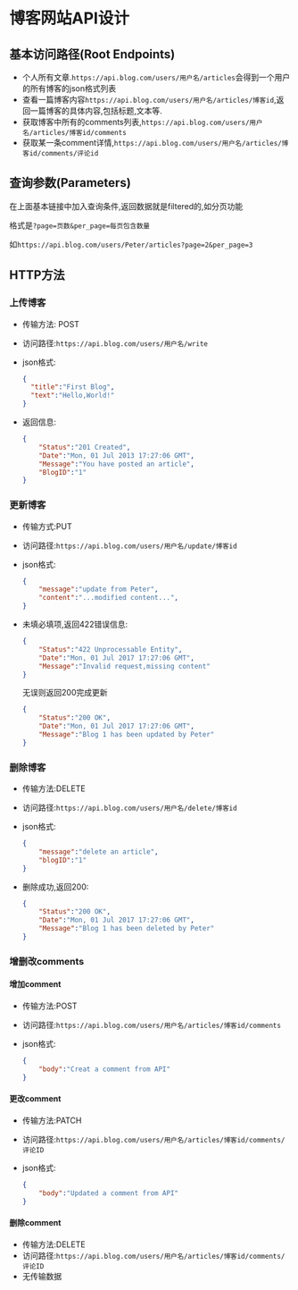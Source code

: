 # 博客网站API设计

## 基本访问路径(Root Endpoints)

- 个人所有文章.```https://api.blog.com/users/用户名/articles```会得到一个用户的所有博客的json格式列表
- 查看一篇博客内容```https://api.blog.com/users/用户名/articles/博客id```,返回一篇博客的具体内容,包括标题,文本等.
- 获取博客中所有的comments列表,`https://api.blog.com/users/用户名/articles/博客id/comments`
- 获取某一条comment详情,`https://api.blog.com/users/用户名/articles/博客id/comments/评论id`

## 查询参数(Parameters)

在上面基本链接中加入查询条件,返回数据就是filtered的,如分页功能

格式是`?page=页数&per_page=每页包含数量`

如`https://api.blog.com/users/Peter/articles?page=2&per_page=3`

## HTTP方法

### 上传博客

- 传输方法: POST

- 访问路径:`https://api.blog.com/users/用户名/write`

- json格式:

  ```json
  {
  	"title":"First Blog",
  	"text":"Hello,World!"
  }
  ```

- 返回信息:

  ```json
  {
      "Status":"201 Created",
      "Date":"Mon, 01 Jul 2013 17:27:06 GMT",
      "Message":"You have posted an article",
      "BlogID":"1"
  }
  ```

### 更新博客

- 传输方式:PUT

- 访问路径:`https://api.blog.com/users/用户名/update/博客id`

- json格式:

  ```json
  {
      "message":"update from Peter",
      "content":"...modified content...",
  }
  ```

- 未填必填项,返回422错误信息:

  ```json
  {
      "Status":"422 Unprocessable Entity",
      "Date":"Mon, 01 Jul 2017 17:27:06 GMT",
      "Message":"Invalid request,missing content"
  }
  ```

  无误则返回200完成更新

  ```json
  {
      "Status":"200 OK",
      "Date":"Mon, 01 Jul 2017 17:27:06 GMT",
      "Message":"Blog 1 has been updated by Peter"
  }
  ```

  

### 删除博客

- 传输方法:DELETE

- 访问路径:`https://api.blog.com/users/用户名/delete/博客id`

- json格式:

  ```json
  {
      "message":"delete an article",
      "blogID":"1"
  }
  ```

- 删除成功,返回200:

  ```json
  {
      "Status":"200 OK",
      "Date":"Mon, 01 Jul 2017 17:27:06 GMT",
      "Message":"Blog 1 has been deleted by Peter"
  }
  ```

### 增删改comments

#### 增加comment

- 传输方法:POST

- 访问路径:`https://api.blog.com/users/用户名/articles/博客id/comments`

- json格式:

  ```json
  {
      "body":"Creat a comment from API"
  }
  ```

#### 更改comment

- 传输方法:PATCH

- 访问路径:`https://api.blog.com/users/用户名/articles/博客id/comments/评论ID`

- json格式:

  ```json
  {
      "body":"Updated a comment from API"
  }
  ```

#### 删除comment

- 传输方法:DELETE
- 访问路径:`https://api.blog.com/users/用户名/articles/博客id/comments/评论ID`
- 无传输数据
